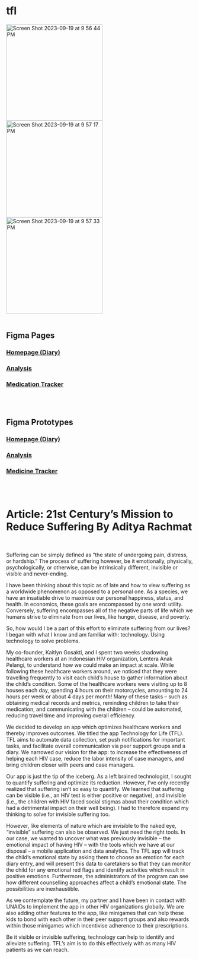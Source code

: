 # tfl

<img width="260" alt="Screen Shot 2023-09-19 at 9 56 44 PM" src="https://github.com/adityarachmatt/tfl/assets/115120102/1bf8724d-7347-4f98-93ed-f4f375d63ba6">
<img width="260" alt="Screen Shot 2023-09-19 at 9 57 17 PM" src="https://github.com/adityarachmatt/tfl/assets/115120102/61711b9d-5806-4338-8cd4-a60efdf6ea30">
<img width="260" alt="Screen Shot 2023-09-19 at 9 57 33 PM" src="https://github.com/adityarachmatt/tfl/assets/115120102/1996fbb3-f356-4c94-9542-06671ce12727">

<br/>
<br/>
<h2>
  Figma Pages
</h2>
<h3>
  <a href="https://www.figma.com/file/IEIOtpl6x05P0x1V9upucC/TFL-Concept?type=design&node-id=341-2212&mode=design&t=c7R7a7lNkkrd2NYE-0">Homepage (Diary)</a>
</h3>
<h3>
  <a href="https://www.figma.com/file/IEIOtpl6x05P0x1V9upucC/TFL-Concept?type=design&node-id=1565-3614&mode=design&t=c7R7a7lNkkrd2NYE-0">Analysis</a>
</h3>
<h3>
  <a href="https://www.figma.com/file/IEIOtpl6x05P0x1V9upucC/TFL-Concept?type=design&node-id=135-706&mode=design&t=c7R7a7lNkkrd2NYE-0">Medication Tracker</a>
</h3>
<br/>
<br/>

<h2>Figma Prototypes</h2>
<h3>
  <a href="https://www.figma.com/proto/IEIOtpl6x05P0x1V9upucC/TFL-Concept?type=design&node-id=347-2752&at=c7R7a7lNkkrd2NYE-0&scaling=scale-down&page-id=341%3A2212&starting-point-node-id=347%3A2752">Homepage (Diary)</a>
</h3>
<h3>
  <a href="https://www.figma.com/proto/IEIOtpl6x05P0x1V9upucC/TFL-Concept?type=design&node-id=1588-4618&t=c7R7a7lNkkrd2NYE-0&scaling=scale-down&page-id=1565%3A3614&starting-point-node-id=1588%3A4618&show-proto-sidebar=1">Analysis</a>
</h3>
<h3>
  <a href="https://www.figma.com/proto/IEIOtpl6x05P0x1V9upucC/TFL-Concept?type=design&node-id=772-3149&t=c7R7a7lNkkrd2NYE-0&scaling=scale-down&page-id=135%3A706&starting-point-node-id=772%3A3149">Medicine Tracker</a>
</h3>
<br/>

<br/>
<h1>Article: 21st Century’s Mission to Reduce Suffering
By Aditya Rachmat</h1>
<br/>


Suffering can be simply defined as “the state of undergoing pain, distress, or hardship.” The process of suffering however, be it emotionally, physically, psychologically, or otherwise, can be intrinsically different, invisible or visible and never-ending. 

I have been thinking about this topic as of late and how to view suffering as a worldwide phenomenon as opposed to a personal one. As a species, we have an insatiable drive to maximize our personal happiness, status, and health. In economics, these goals are encompassed by one word: utility. Conversely, suffering encompasses all of the negative parts of life which we humans strive to eliminate from our lives, like hunger, disease, and poverty.

So, how would I be a part of this effort to eliminate suffering from our lives? I began with what I know and am familiar with: technology. Using technology to solve problems.

My co-founder, Kaitlyn Gosakti, and I spent two weeks shadowing healthcare workers at an Indonesian HIV organization, Lentera Anak Pelangi, to understand how we could make an impact at scale. While following these healthcare workers around, we noticed that they were travelling frequently to visit each child’s house to gather information about the child’s condition. Some of the healthcare workers were visiting up to 8 houses each day, spending 4 hours on their motorcycles, amounting to 24 hours per week or about 4 days per month! Many of these tasks – such as obtaining medical records and metrics, reminding children to take their medication, and communicating with the children – could be automated, reducing travel time and improving overall efficiency.

We decided to develop an app which optimizes healthcare workers and thereby improves outcomes. We titled the app Technology for Life (TFL). TFL aims to automate data collection, set push notifications for important tasks, and facilitate overall communication via peer support groups and a diary. We narrowed our vision for the app: to increase the effectiveness of helping each HIV case, reduce the labor intensity of case managers, and bring children closer with peers and case managers.  

Our app is just the tip of the iceberg. As a left brained technologist, I sought to quantify suffering and optimize its reduction. However, I’ve only recently realized that suffering isn’t so easy to quantify. We learned that suffering can be visible (i.e., an HIV test is either positive or negative), and invisible (i.e., the children with HIV faced social stigmas about their condition which had a detrimental impact on their well being). I had to therefore expand my thinking to solve for invisible suffering too.

However, like elements of nature which are invisible to the naked eye, “invisible” suffering can also be observed. We just need the right tools. In our case, we wanted to uncover what was previously invisible – the emotional impact of having HIV – with the tools which we have at our disposal – a mobile application and data analytics. The TFL app will track the child’s emotional state by asking them to choose an emotion for each diary entry, and will present this data to caretakers so that they can monitor the child for any emotional red flags and identify activities which result in positive emotions. Furthermore, the administrators of the program can see how different counselling approaches affect a child’s emotional state. The possibilities are inexhaustible.

As we contemplate the future, my partner and I have been in contact with UNAIDs to implement the app in other HIV organizations globally. We are also adding other features to the app, like minigames that can help these kids to bond with each other in their peer support groups and also rewards within those minigames which incentivise adherence to their prescriptions.

Be it visible or invisible suffering, technology can help to identify and alleviate suffering. TFL’s aim is to do this effectively with as many HIV patients as we can reach.
